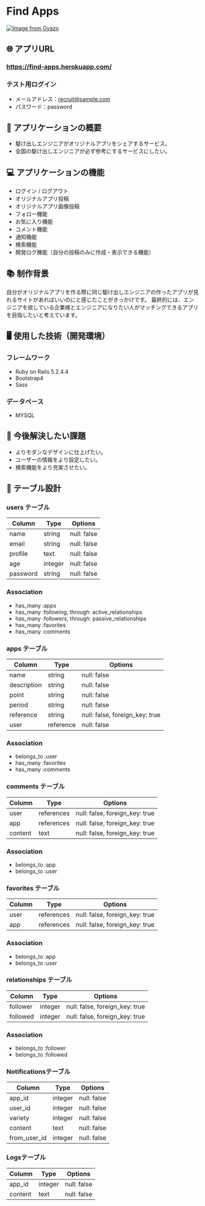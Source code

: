 # Find Apps
[![Image from Gyazo](https://i.gyazo.com/9682e86d8230279486a71ece8b520ad6.png)](https://gyazo.com/9682e86d8230279486a71ece8b520ad6)

## 🌐 アプリURL

### **https://find-apps.herokuapp.com/**


### テスト用ログイン
- メールアドレス：recruit@sample.com
- パスワード：password

## 🧠 アプリケーションの概要
- 駆け出しエンジニアがオリジナルアプリをシェアするサービス。
- 全国の駆け出しエンジニアが必ず参考にするサービスにしたい。

## 💻 アプリケーションの機能
- ログイン / ログアウト
- オリジナルアプリ投稿
- オリジナルアプリ画像投稿
- フォロー機能
- お気に入り機能
- コメント機能
- 通知機能
- 検索機能
- 開発ログ機能（自分の投稿のみに作成・表示できる機能）

## 📚 制作背景
自分がオリジナルアプリを作る際に同じ駆け出しエンジニアの作ったアプリが見れるサイトがあればいいのにと感じたことがきっかけです。
最終的には、エンジニアを欲している企業様とエンジニアになりたい人がマッチングできるアプリを目指したいと考えています。

## 🖥 使用した技術（開発環境）
### フレームワーク
- Ruby on Rails 5.2.4.4
- Bootstrap4
- Sass

### データベース
- MYSQL

## 📕 今後解決したい課題
- よりモダンなデザインに仕上げたい。
- ユーザーの情報をより設定したい。
- 検索機能をより充実させたい。


## 📖 テーブル設計

###  users テーブル

| Column   | Type    | Options     |
| -------- | ------- | ----------- |
| name     | string  | null: false |
| email    | string  | null: false |
| profile  | text    | null: false |
| age      | integer | null: false |
| password | string  | null: false |

### Association

- has_many :apps
- has_many :following, through: active_relationships
- has_many :followers, through: passive_relationships
- has_many :favorites
- has_many :comments

### apps テーブル

| Column      | Type      | Options                        |
| ----------- | --------- | ------------------------------ |
| name        | string    | null: false                    |
| description | string    | null: false                    |
| point       | string    | null: false                    |
| period      | string    | null: false                    |
| reference   | string    | null: false, foreign_key: true |
| user        | reference | null: false                    |

### Association

- belongs_to       :user
- has_many         :favorites
- has_many         :comments

### comments テーブル

| Column  | Type       | Options                        |
| ------- | ---------- | ------------------------------ |
| user    | references | null: false, foreign_key: true |
| app     | references | null: false, foreign_key: true |
| content | text       | null: false, foreign_key: true |

### Association

- belongs_to :app
- belongs_to :user

### favorites テーブル

| Column  | Type       | Options                        |
| ------- | ---------- | ------------------------------ |
| user    | references | null: false, foreign_key: true |
| app     | references | null: false, foreign_key: true |

### Association

- belongs_to :app
- belongs_to :user

### relationships テーブル

| Column   | Type       | Options                        |
| -------- | ---------- | ------------------------------ |
| follower | integer    | null: false, foreign_key: true |
| followed | integer    | null: false, foreign_key: true |

### Association

- belongs_to :follower
- belongs_to :followed

### Notificationsテーブル

| Column   | Type   | Options     |
| -------- | ------ | ----------- |
| app_id  | integer | null: false |
| user_id | integer | null: false |
| variety | integer | null: false |
| content | text    | null: false |
| from_user_id | integer    | null: false |

### Logsテーブル

| Column  | Type    | Options     |
| ------- | ------- | ----------- |
| app_id  | integer | null: false |
| content | text    | null: false |
